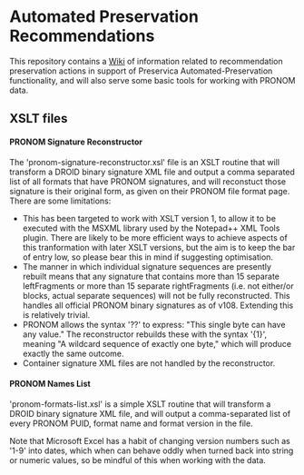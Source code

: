 # Automated Preservation Recommendations
This repository contains a [Wiki](https://github.com/preservica/automated-preservation-recommendations/wiki) of information related to recommendation preservation actions in support of Preservica Automated-Preservation functionality, and will also serve some basic tools for working with PRONOM data.

## XSLT files

#### PRONOM Signature Reconstructor

The 'pronom-signature-reconstructor.xsl' file is an XSLT routine that will transform a DROID binary signature XML file and output a comma separated list of all formats that have PRONOM signatures, and will reconstuct those signature is their original form, as given on their PRONOM file format page. There are some limitations:

* This has been targeted to work with XSLT version 1, to allow it to be executed with the MSXML library used by the Notepad++ XML Tools plugin. There are likely to be more efficient ways to achieve aspects of this tranformation with later XSLT versions, but the aim is to keep the bar of entry low, so please bear this in mind if suggesting optimisation.
* The manner in which individual signature sequences are presently rebuilt means that any signature that contains more than 15 separate leftFragments or more than 15 separate rightFragments (i.e. not either/or blocks, actual separate sequences) will not be fully reconstructed. This handles all official PRONOM binary signatures as of v108. Extending this is relatively trivial.
* PRONOM allows the syntax '??' to express: "This single byte can have any value." The reconstructor rebuilds these with the syntax '{1}', meaning "A wildcard sequence of exactly one byte," which will produce exactly the same outcome.
* Container signature XML files are not handled by the reconstructor.

#### PRONOM Names List

'pronom-formats-list.xsl' is a simple XSLT routine that will transform a DROID binary signature XML file, and will output a comma-separated list of every PRONOM PUID, format name and format version in the file.

Note that Microsoft Excel has a habit of changing version numbers such as '1-9' into dates, which when can behave oddly when turned back into string or numeric values, so be mindful of this when working with the data.
